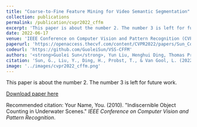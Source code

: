 ```yaml
---
title: "Coarse-to-Fine Feature Mining for Video Semantic Segmentation"
collection: publications
permalink: /publication/cvpr2022_cffm
excerpt: 'This paper is about the number 2. The number 3 is left for future work.'
date: 2022-06-17
venue: 'IEEE Conference on Computer Vision and Pattern Recognition (CVPR)'
paperurl: 'https://openaccess.thecvf.com/content/CVPR2022/papers/Sun_Coarse-To-Fine_Feature_Mining_for_Video_Semantic_Segmentation_CVPR_2022_paper.pdf'
codeurl: 'https://github.com/GuoleiSun/VSS-CFFM'
authors: '<strong>Guolei Sun</strong>, Yun Liu, Henghui Ding, Thomas Probst, Luc Van Gool'
citation: 'Sun, G., Liu, Y., Ding, H., Probst, T., & Van Gool, L. (2022). Coarse-to-fine feature mining for video semantic segmentation. In <i>CVPR</i>.'
image: '../images/cvpr2022_cffm.png'
---
```

This paper is about the number 2. The number 3 is left for future work.

[Download paper here](https://openaccess.thecvf.com/content/CVPR2023/papers/Sun_Indiscernible_Object_Counting_in_Underwater_Scenes_CVPR_2023_paper.pdf)

Recommended citation: Your Name, You. (2010). "Indiscernible Object Counting in Underwater Scenes." <i>IEEE Conference on Computer Vision and Pattern Recognition</i>.